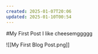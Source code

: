 ```yaml
---
created: 2025-01-07T20:06
updated: 2025-01-10T00:54
---
```

#My First Post
I like cheesemggggg

![[My First Blog Post.png]]